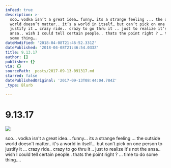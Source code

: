 ```yaml
---
inFeed: true
description: >-
  soo… vodka isn’t a great idea… funny… its a strange feeling ... the outside
  world doesn’t matter.. it’s a world in itself… but can’t pick on one person to
  justify it … crazy ride.. crazy to go thru it .. just to realize it’s not the
  ansa.. wish I could tell certain people.. thats the point right ? … time to do
  some thing….
dateModified: '2018-04-08T21:46:52.331Z'
datePublished: '2018-04-08T21:46:54.033Z'
title: 9.13.17
author: []
publisher: {}
via: {}
sourcePath: _posts/2017-09-13-091317.md
starred: false
datePublishedOriginal: '2017-09-13T08:44:04.784Z'
_type: Blurb

---
```

# 9.13.17
![](https://the-grid-user-content.s3-us-west-2.amazonaws.com/114e6591-3257-4af5-bfbb-f299acdb9782.jpg)

soo... vodka isn't a great idea... funny... its a strange feeling ... the outside world doesn't matter.. it's a world in itself... but can't pick on one person to justify it ... crazy ride.. crazy to go thru it .. just to realize it's not the ansa.. wish I could tell certain people.. thats the point right ? ... time to do some thing....